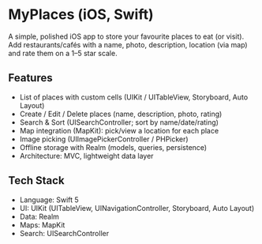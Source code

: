 # MyPlaces (iOS, Swift)

A simple, polished iOS app to store your favourite places to eat (or visit).  
Add restaurants/cafés with a name, photo, description, location (via map) and rate them on a 1–5 star scale.

## Features
- List of places with custom cells (UIKit / UITableView, Storyboard, Auto Layout)
- Create / Edit / Delete places (name, description, photo, rating)
- Search & Sort (UISearchController; sort by name/date/rating)
- Map integration (MapKit): pick/view a location for each place
- Image picking (UIImagePickerController / PHPicker)
- Offline storage with Realm (models, queries, persistence)
- Architecture: MVC, lightweight data layer

## Tech Stack
- Language: Swift 5
- UI: UIKit (UITableView, UINavigationController, Storyboard, Auto Layout)
- Data: Realm
- Maps: MapKit
- Search: UISearchController
